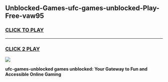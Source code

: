 
## Unblocked-Games-ufc-games-unblocked-Play-Free-vaw95
<h3>
<a href="https://premium76.site?title=ufc-games-unblocked&ref=19M">CLICK TO PLAY</a></h3>
<hr>

<h3>
<a href="https://premium76.site?title=ufc-games-unblocked&ref=19M">CLICK 2 PLAY</a>
  
</h3>

<a href="https://premium76.site?title=ufc-games-unblocked&ref=19M"><img src="https://clearcache.store/games.png"></a>


**ufc-games-unblocked games unblocked: Your Gateway to Fun and Accessible Online Gaming**

